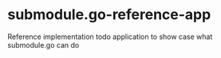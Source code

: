 # submodule.go-reference-app
Reference implementation todo application to show case what submodule.go can do
